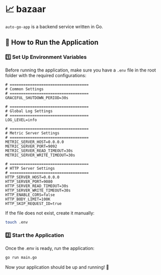 # 📈 bazaar

`auto-go-app` is a backend service written in Go.

## 🚀 How to Run the Application

### 1️⃣ Set Up Environment Variables

Before running the application, make sure you have a `.env` file in the root folder with the required configurations:

```env
# ===================================
# Common Settings
# ===================================
GRACEFUL_SHUTDOWN_PERIOD=30s

# ===================================
# Global Log Settings
# ===================================
LOG_LEVEL=info

# ===================================
# Metric Server Settings
# ===================================
METRIC_SERVER_HOST=0.0.0.0
METRIC_SERVER_PORT=9092
METRIC_SERVER_READ_TIMEOUT=30s
METRIC_SERVER_WRITE_TIMEOUT=30s

# ===================================
# HTTP Server Settings
# ===================================
HTTP_SERVER_HOST=0.0.0.0
HTTP_SERVER_PORT=9080
HTTP_SERVER_READ_TIMEOUT=30s
HTTP_SERVER_WRITE_TIMEOUT=30s
HTTP_ENABLE_CORS=false
HTTP_BODY_LIMIT=100K
HTTP_SKIP_REQUEST_ID=true
```

If the file does not exist, create it manually:

```sh
touch .env
```

### 2️⃣ Start the Application

Once the .env is ready, run the application:

```sh
go run main.go
```

Now your application should be up and running! 🚀
